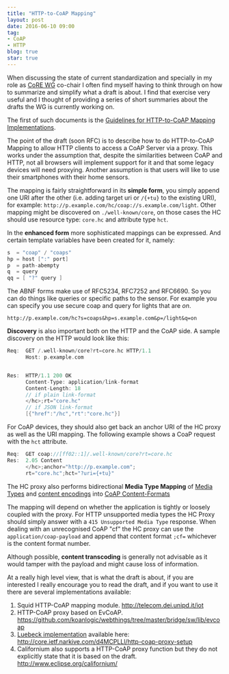 ```yaml
---
title: "HTTP-to-CoAP Mapping"
layout: post
date: 2016-06-10 09:00
tag:
- CoAP
- HTTP
blog: true
star: true
---
```


When discussing the state of current standardization and specially in my role as [CoRE WG](https://datatracker.ietf.org/wg/core/charter/) co-chair I often find myself having to think through on how to summarize and simplify what a draft is about. I find that exercise very useful and I thought of providing a series of short summaries about the drafts the WG is currently working on.

The first of such documents is the [Guidelines for HTTP-to-CoAP Mapping Implementations](https://tools.ietf.org/html/draft-ietf-core-http-mapping-13).

The point of the draft (soon RFC) is to describe how to do HTTP-to-CoAP Mapping to allow HTTP clients to access a CoAP Server via a proxy. This works under the assumption that, despite the similarities between CoAP and HTTP, not all browsers will implement support for it and that some legacy devices will need proxying. Another assumption is that users will like to use their smartphones with their home sensors.

The mapping is fairly straightforward in its **simple form**, you simply append one URI after the other (i.e. adding target uri or `/{+tu}` to the existing URI), for example: `http://p.example.com/hc/coap://s.example.com/light`. Other mapping might be discovered on `./well-known/core`, on those cases the HC should use resource type: `core.hc` and attribute type `hct`.

In the **enhanced form** more sophisticated mappings can be expressed. And certain template variables have been created for it, namely:

```java
s  = "coap" / "coaps"
hp = host [":" port]  
p  = path-abempty     
q  = query           
qq = [ "?" query ]      
```
The ABNF forms make use of RFC5234, RFC7252 and RFC6690. So you can do things like queries or specific paths to the sensor. For example you can specify you use secure coap and query for lights that are *on*.

`http://p.example.com/hc?s=coaps&hp=s.example.com&p=/light&q=on`

**Discovery** is also important both on the HTTP and the CoAP side. A sample discovery on the HTTP would look like this:

```c
Req:  GET /.well-known/core?rt=core.hc HTTP/1.1
      Host: p.example.com


Res:  HTTP/1.1 200 OK
      Content-Type: application/link-format
      Content-Length: 18
	  // if plain link-format
	  </hc>;rt="core.hc"
	  // if JSON link-format
	  [{"href":"/hc","rt":"core.hc"}]
```

For CoAP devices, they should also get back an anchor URI of the HC proxy as well as the URI mapping. The following example shows a CoaP request with the `hct` attribute.

```java
Req:  GET coap://[ff02::1]/.well-known/core?rt=core.hc
Res:  2.05 Content
      </hc>;anchor="http://p.example.com";
      rt="core.hc";hct="?uri={+tu}"
```

The HC proxy also performs bidirectional **Media Type Mapping** of [Media Types](https://tools.ietf.org/html/rfc7231#section-3.1.1.1) and [content encodings](https://tools.ietf.org/html/rfc7231#section-3.1.2.2) into [CoAP Content-Formats](https://tools.ietf.org/html/rfc7252#section-12.3)

The mapping will depend on whether the application is tightly or loosely coupled with the proxy. For HTTP unsupported media types the HC Proxy should simply answer with a `415 Unsupported Media Type` response.
When dealing with an unrecognised CoAP "cf" the HC proxy can use the `application/coap-payload` and append that content format `;cf=` whichever is the content format number.

Although possible, **content transcoding** is generally not advisable as it would tamper with the payload and might cause loss of information.

At a really high level view, that is what the draft is about, if you are interested I really encourage you to read the draft, and if you want to use it there are several implementations available:

1. Squid HTTP-CoAP mapping module. <http://telecom.dei.unipd.it/iot>
2. HTTP-CoAP proxy based on EvCoAP. <https://github.com/koanlogic/webthings/tree/master/bridge/sw/lib/evcoap>
3. [Luebeck implementation](https://media.itm.uni-luebeck.de/people/kleine/poster_kleine_ssp.pdf) available here: <http://core.ietf.narkive.com/d4MCPLLl/http-coap-proxy-setup>
4. Californium also supports a HTTP-CoAP proxy function but they do not explicitly state that it is based on the draft. <http://www.eclipse.org/californium/>
